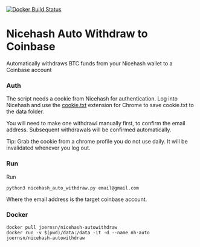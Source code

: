 [![Docker Build Status](https://img.shields.io/docker/build/joernsn/nicehash-autowithdraw.svg?style=flat-square)]()

# Nicehash Auto Withdraw to Coinbase
Automatically withdraws BTC funds from your Nicehash wallet to a Coinbase account


### Auth
The script needs a cookie from Nicehash for authentication. Log into Nicehash and use the [cookie.txt](https://chrome.google.com/webstore/detail/cookiestxt/njabckikapfpffapmjgojcnbfjonfjfg?hl=en) extension for Chrome to save cookie.txt to the data folder.

You will need to make one withdrawl manually first, to confirm the email address. Subsequent withdrawals will be confirmed automatically.

Tip: Grab the cookie from a chrome profile you do not use daily. It will be invalidated whenever you log out.


### Run


Run

	python3 nicehash_auto_withdraw.py email@gmail.com

Where the email address is the target coinbase account.
	
### Docker

	docker pull joernsn/nicehash-autowithdraw
	docker run -v $(pwd)/data:/data -it -d --name nh-auto joernsn/nicehash-autowithdraw
